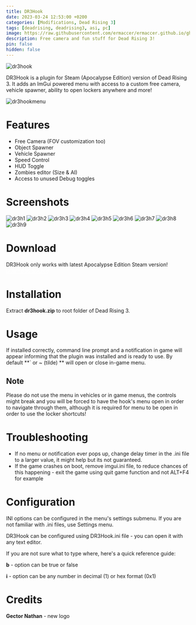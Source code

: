 ```yaml
---
title: DR3Hook
date: 2023-03-24 12:53:00 +0200
categories: [Modifications, Dead Rising 3]
tags: [deadrising, deadrising3, asi, pc]   
image: https://raw.githubusercontent.com/ermaccer/ermaccer.github.io/gh-pages/assets/mods/dr3/menu.jpg
description: Free camera and fun stuff for Dead Rising 3! 
pin: false
hidden: false
---
```


 <img class="img-fluid mx-auto" alt="dr3hook" src="{% link assets/projects/dr3hook_logo_export.png %}">


DR3Hook is a plugin for Steam (Apocalypse Edition) version of Dead Rising 3. It adds an ImGui powered menu with access to a custom free camera,
vehicle spawner, ability to open lockers anywhere and more!

 <img class="img-fluid mx-auto" alt="dr3hookmenu" src="{% link assets/mods/dr3/menu.jpg %}">


# Features
- Free Camera (FOV customization too)
- Object Spawner
- Vehicle Spawner
- Speed Control
- HUD Toggle
- Zombies editor (Size & AI)
- Access to unused Debug toggles



# Screenshots
<img class="img-fluid mx-auto" alt="dr3h1" src="{% link assets/mods/dr3/1.jpg %}">
<img class="img-fluid mx-auto" alt="dr3h2" src="{% link assets/mods/dr3/2.jpg %}">
<img class="img-fluid mx-auto" alt="dr3h3" src="{% link assets/mods/dr3/3.jpg %}">
<img class="img-fluid mx-auto" alt="dr3h4" src="{% link assets/mods/dr3/4.jpg %}">
<img class="img-fluid mx-auto" alt="dr3h5" src="{% link assets/mods/dr3/5.jpg %}">
<img class="img-fluid mx-auto" alt="dr3h6" src="{% link assets/mods/dr3/6.jpg %}">
<img class="img-fluid mx-auto" alt="dr3h7" src="{% link assets/mods/dr3/7.jpg %}">
<img class="img-fluid mx-auto" alt="dr3h8" src="{% link assets/mods/dr3/8.jpg %}">
<img class="img-fluid mx-auto" alt="dr3h9" src="{% link assets/mods/dr3/9.jpg %}">

# Download

<div class="alert bg-dark">
 DR3Hook only works with latest Apocalypse Edition Steam version!
</div>


<a class="btn btn-block btn-dark bg-dark text-gray btn-lg" style="color: white;" href="https://github.com/ermaccer/DR3Hook/releases/latest/download/dr3hook.zip" role="button">
<i class="fas fa-download"></i>
Download
</a>

<a class="btn btn-block btn-dark bg-dark text-gray btn-lg" style="color: white;" href="https://github.com/ermaccer/DR3Hook/" role="button">
<i class="fab fa-github"></i>
Source
</a>

# Installation 

Extract **dr3hook.zip** to root folder of Dead Rising 3.



# Usage

If installed correctly, command line prompt and a notification in game will appear informing that the plugin was installed
and is ready to use. By default **` or ~ (tilde) ** will open or close in-game menu.

## Note
Please do not use the menu in vehicles or in game menus, the controls might break and you will be forced to have the hook's menu open in order to navigate through them,
although it is required for menu to be open in order to use the locker shortcuts!

# Troubleshooting

 - If no menu or notification ever pops up, change delay timer in the .ini file to a larger value, it might help but its not guaranteed.
 - If the game crashes on boot, remove imgui.ini file, to reduce chances of this happening - exit the game using quit game function and not ALT+F4 for example


# Configuration


<div class="alert bg-dark">
 INI options can be configured in the menu's settings submenu. If you are not familiar with .ini files, use Settings menu.
</div>


DR3Hook can be configured using DR3Hook.ini file - you can open it with any text editor.


If you are not sure what to type where, here's a quick reference guide:

**b** - option can be true or false

**i** - option can be any number in decimal (1) or hex format (0x1)

# Credits

**Gector Nathan** - new logo